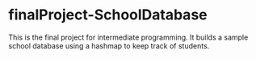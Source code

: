 # finalProject-SchoolDatabase
This is the final project for intermediate programming. It builds a sample school database using a hashmap to keep track of students.
